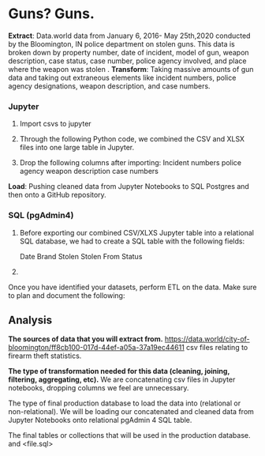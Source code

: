 # Guns? Guns.

**Extract**: Data.world data from January 6, 2016- May 25th,2020 conducted by the Bloomington, IN police department on stolen guns. This data is broken down by property number, date of incident, model of gun, weapon description, case status, case number, police agency involved, and place where the weapon was stolen . 
**Transform**: Taking massive amounts of gun data and taking out extraneous elements like incident numbers, police agency designations, weapon description, and case numbers.

### Jupyter
1. Import csvs to jupyter
2. Through the following Python code, we combined the CSV and XLSX files into one large table in Jupyter. 
    
3. Drop the following columns after importing:
    Incident numbers
    police agency
    weapon description
    case numbers


**Load**: Pushing cleaned data from Jupyter Notebooks to SQL Postgres and then onto a GitHub repository.

### SQL (pgAdmin4)
1. Before exporting our combined CSV/XLXS Jupyter table into a relational SQL database, we had to create a SQL table with the following fields:

    Date
    Brand
    Stolen
    Stolen From
    Status
2. 

    

        
  

Once you have identified your datasets, perform ETL on the data. Make sure to plan and document the following:
## Analysis

**The sources of data that you will extract from.** 
https://data.world/city-of-bloomington/ff8cb100-017d-44ef-a05a-37a19ec44611 csv files relating to firearm theft statistics. 


**The type of transformation needed for this data (cleaning, joining, filtering, aggregating, etc).** 
We are concatenating csv files in Jupyter notebooks, dropping columns we feel are unnecessary.

The type of final production database to load the data into (relational or non-relational).
We will be loading our concatenated and cleaned data from Jupyter Notebooks onto relational pgAdmin 4 SQL table. 

The final tables or collections that will be used in the production database.
<Jupyter file name> and <file.sql>


